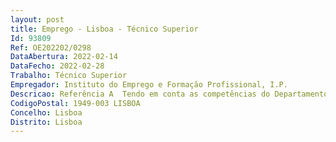 ```yaml
--- 
layout: post
title: Emprego - Lisboa - Técnico Superior
Id: 93809
Ref: OE202202/0298
DataAbertura: 2022-02-14
DataFecho: 2022-02-28
Trabalho: Técnico Superior
Empregador: Instituto do Emprego e Formação Profissional, I.P.
Descricao: Referência A  Tendo em conta as competências do Departamento de Formação Profissional, dos Serviços Centrais do IEFP, I.P., previstas no artigo 8.º do Anexo da Portaria n.º 319 2012, de 12 de outubro, na sua redação atual, incidindo na implementação do Plano de Investimento para a modernização da rede de centros de formação profissional do IEFP, I.P. Apoio à gestão centralizada da tramitação processual, evidências e prestação de contas PRR relativos aos processos da rede de centros do IEFP, I.P., designadamente •	Acompanhamento, monitorização e elaboração dos relatórios de progresso •	Emissão de pareceres e de orientações técnicas aplicáveis aos procedimentos •	 Elaboração dos pedidos de pagamento de reembolsos intermédios e de saldo, incluindo o tratamento dos dados, identificação de mecanismos para assegurar a execução dos montantes aprovados, verificação das elegibilidades, validação final dos dados, preenchimento e submissão dos templates nos sistemas de informação •	Desenvolvimento de procedimentos inerentes às exigências do financiamento do PRR, nomeadamente ao nível do acompanhamento (auditorias, verificações no local e verificações administrativas) e das matérias de informação e publicidade •	Participação nos processos de aquisição, nos termos do Código dos Contratos Públicos (CCP), Decreto Lei n.º 18 2008, de 29 de janeiro.Referência B  Tendo em conta as competências do Departamento de Formação Profissional, dos Serviços Centrais do IEFP, I.P., previstas no artigo 8.º do Anexo da Portaria n.º 319 2012, de 12 de outubro, na sua redação atual, incidindo na implementação do Plano de Investimentos (PI) para a modernização da rede de centros de formação profissional do IEFP, I.P.   •	Desenvolvimento de layouts e projetos de arquitetura, enquadrados no âmbito de pequenas intervenções diagnosticadas no quadro do Programa de Recuperação PRR PI •	Elaboração de layouts de espaços formativos de acordo com os requisitos técnicos em vigor no IEFP, I.P. •	Definição de propostas e metodologias de desenvolvimento para as intervenções arquitetónicas,•	Análise e emissão de pareceres técnicos •	Acompanhamento e monitorização da implementação dos projetos •	Participação nos processos de aquisição, nos termos do Código dos Contratos Públicos (CCP), Decreto Lei n.º 18 2008, de 29 de janeiro.Referência C  Tendo em conta as competências do Departamento de Formação Profissional, dos Serviços Centrais do IEFP, I.P., previstas no artigo 8.º do Anexo da Portaria n.º 319 2012, de 12 de outubro, na sua redação atual, incidindo na implementação do Plano de Investimento para a modernização da rede de centros de formação do IEFP, I.P. •	Colaboração no desenvolvimento uma plataforma de gestão e acompanhamento PRR PI (Centros de Gestão Direta e Centros de Gestão Participada) •	Acompanhamento e monitorização dos registos •	Prestação de apoio técnico na sua implementação.
CodigoPostal: 1949-003 LISBOA
Concelho: Lisboa
Distrito: Lisboa
--- 
```

